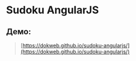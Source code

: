 # Sudoku AngularJS
## Демо:
> [https://dokweb.github.io/sudoku-angularjs/](https://dokweb.github.io/sudoku-angularjs/)